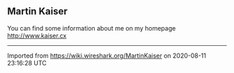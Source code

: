 ## Martin Kaiser

You can find some information about me on my homepage <http://www.kaiser.cx>

---

Imported from https://wiki.wireshark.org/MartinKaiser on 2020-08-11 23:16:28 UTC

